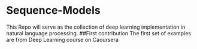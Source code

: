 # Sequence-Models
This Repo will serve as the collection of deep learning implementation in natural language processing.
##First contribution
The first set of examples are from Deep Learning course on Caoursera
